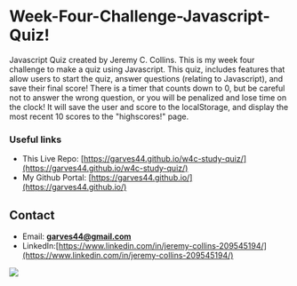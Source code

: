 # Week-Four-Challenge-Javascript-Quiz!

Javascript Quiz created by Jeremy C. Collins. This is my week four challenge to make a quiz using Javascript. This quiz, includes features that allow users to start the quiz, answer questions (relating to Javascript), and save their final score! There is a timer that counts down to 0, but be careful not to answer the wrong question, or you  will be penalized and lose time on the clock! It will save the user and score to the localStorage, and display the most recent 10 scores to the "highscores!" page.

### Useful links
* This Live Repo: [https://garves44.github.io/w4c-study-quiz/](https://garves44.github.io/w4c-study-quiz/)
* My Github Portal: [https://garves44.github.io/](https://garves44.github.io/)

## Contact
* Email: **garves44@gmail.com**
* LinkedIn:[https://www.linkedin.com/in/jeremy-collins-209545194/](https://www.linkedin.com/in/jeremy-collins-209545194/) 

![](./assets/images/javascript-quiz.jpg)